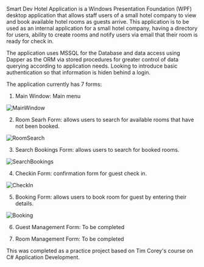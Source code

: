 Smart Dev Hotel Application is a Windows Presentation Foundation (WPF) desktop application that allows staff users of a small hotel company to view and book available hotel rooms as guests arrive. 
This application is to be used as an internal application for a small hotel company, having a directory for users, ability to create rooms and notify users via email that their room is ready for check in.

The application uses MSSQL for the Database and data access using Dapper as the ORM via stored procedures for greater control of data querying according to application needs. 
Looking to introduce basic authentication so that information is hiden behind a login.

The application currently has 7 forms:

1. Main Window: Main menu

![MainWindow](https://github.com/Franco-Diaz-Licham/SmartDevHotelApp/assets/138960498/e2fe21d4-ce5d-4fac-b5a8-58b01b6bd2b8)

2. Room Searh Form: allows users to search for available rooms that have not been booked.

![RoomSearch](https://github.com/Franco-Diaz-Licham/SmartDevHotelApp/assets/138960498/a65a88b1-8e1f-468f-a368-601978976ff8)

3. Search Bookings Form: allows users to search for booked rooms.

![SearchBookings](https://github.com/Franco-Diaz-Licham/SmartDevHotelApp/assets/138960498/f6188c81-c97e-4b48-90cd-eed31ca97ac6)

4. Checkin Form: confirmation form for guest check in.

![CheckIn](https://github.com/Franco-Diaz-Licham/SmartDevHotelApp/assets/138960498/ceaf19a2-47bc-42e3-b786-a10e2f3a5720)

5. Booking Form: allows users to book room for guest by entering their details.

![Booking](https://github.com/Franco-Diaz-Licham/SmartDevHotelApp/assets/138960498/fa342b1a-4f98-4cae-a0d8-0663585d16a0)

6. Guest Management Form: To be completed


7. Room Management Form: To be completed


This was completed as a practice project based on Tim Corey's course on C# Application Development.

